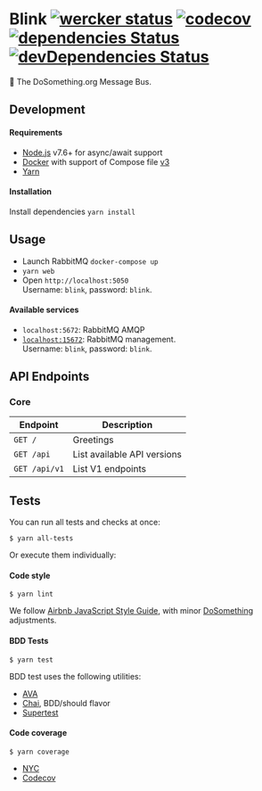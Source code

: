 # Blink [![wercker status](https://app.wercker.com/status/8b53bf996a3fb29015bf656b95aa1866/s/master "wercker status")](https://app.wercker.com/project/byKey/8b53bf996a3fb29015bf656b95aa1866) [![codecov](https://codecov.io/gh/DoSomething/blink/branch/master/graph/badge.svg)](https://codecov.io/gh/DoSomething/blink) [![dependencies Status](https://david-dm.org/DoSomething/blink/status.svg)](https://david-dm.org/DoSomething/blink) [![devDependencies Status](https://david-dm.org/DoSomething/blink/dev-status.svg)](https://david-dm.org/DoSomething/blink?type=dev)

:postbox: The DoSomething.org Message Bus.

## Development
#### Requirements
- [Node.js](https://nodejs.org/en/download/) v7.6+ for async/await support
- [Docker](https://www.docker.com/products/overview) with support
  of Compose file [v3](https://docs.docker.com/compose/compose-file/#/versioning)
- [Yarn](https://yarnpkg.com/en/)

#### Installation
Install dependencies `yarn install`

## Usage
- Launch RabbitMQ `docker-compose up`
- `yarn web`
- Open `http://localhost:5050`  
  Username: `blink`, password: `blink`.

#### Available services
- `localhost:5672`: RabbitMQ AMQP
- [`localhost:15672`](http://localhost:15672): RabbitMQ management.  
  Username: `blink`, password: `blink`.

## API Endpoints
### Core
| Endpoint                    | Description                 |
| --------------------------- | --------------------------- |
| `GET /`                     | Greetings                   |
| `GET /api`                  | List available API versions |
| `GET /api/v1`               | List V1 endpoints           |

## Tests

You can run all tests and checks at once:

```
$ yarn all-tests
```

Or execute them individually:

#### Code style

```
$ yarn lint
```

We follow [Airbnb JavaScript Style Guide](https://github.com/airbnb/javascript),
with minor [DoSomething](https://github.com/DoSomething/eslint-config) adjustments.

#### BDD Tests

```
$ yarn test
```

BDD test uses the following utilities:
- [AVA](https://github.com/avajs/ava)
- [Chai](http://chaijs.com/), BDD/should flavor
- [Supertest](https://github.com/visionmedia/supertest)

#### Code coverage

```
$ yarn coverage
```

- [NYC](https://github.com/istanbul/nyc)
- [Codecov](https://codecov.io/)
